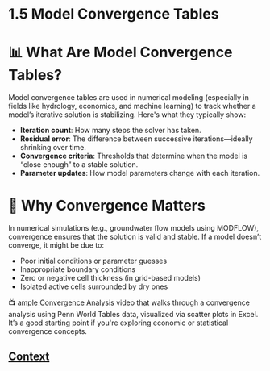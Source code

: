 # 1.5 Model Convergence Tables

# 📊 What Are Model Convergence Tables?
Model convergence tables are used in numerical modeling (especially in fields like hydrology, economics, and machine learning) to track whether a model’s iterative solution is stabilizing. Here's what they typically show:

* **Iteration count**: How many steps the solver has taken.
* **Residual error**: The difference between successive iterations—ideally shrinking over time.
* **Convergence criteria**: Thresholds that determine when the model is “close enough” to a stable solution.
* **Parameter updates**: How model parameters change with each iteration.

# 🧠 Why Convergence Matters
In numerical simulations (e.g., groundwater flow models using MODFLOW), convergence ensures that the solution is valid and stable. If a model doesn’t converge, it might be due to:

* Poor initial conditions or parameter guesses
* Inappropriate boundary conditions
* Zero or negative cell thickness (in grid-based models)
* Isolated active cells surrounded by dry ones

📺 [ample Convergence Analysis](https://www.youtube.com/watch?v=Bc7YuWZfwcI) video that walks through a convergence analysis using Penn World Tables data, visualized via scatter plots in Excel. It’s a good starting point if you're exploring economic or statistical convergence concepts.
## [Context](./../context.md)
